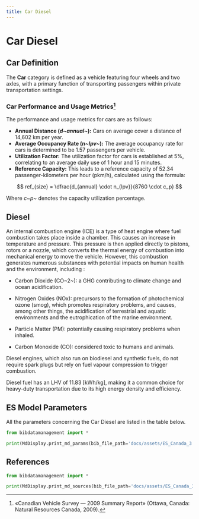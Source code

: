 ```yaml
---
title: Car Diesel
---
```


# Car Diesel

## Car Definition

The **Car** category is defined as a vehicle featuring four wheels and
two axles, with a primary function of transporting passengers within
private transportation settings.

### Car Performance and Usage Metrics[^1]

The performance and usage metrics for cars are as follows:

- **Annual Distance (*d~annual~*):** Cars on
  average cover a distance of 14,602 km per year.
- **Average Occupancy Rate (*n~lpv~*):** The average
  occupancy rate for cars is determined to be 1.57 passengers per
  vehicle.
- **Utilization Factor:** The utilization factor for cars is
  established at 5%, correlating to an average daily use of 1 hour and
  15 minutes.
- **Reference Capacity:** This leads to a reference capacity of 52.34
  passenger-kilometers per hour (pkm/h), calculated using the formula:

$$
ref_{size} = \dfrac{d_{annual} \cdot n_{lpv}}{8760 \cdot c_p}
$$

Where *c*~*p*~ denotes the capacity utilization percentage.

[^1]: «Canadian Vehicle Survey — 2009 Summary Report» (Ottawa, Canada:
Natural Resources Canada, 2009).

## Diesel

An internal combustion engine (ICE) is a type of heat engine where fuel
combustion takes place inside a chamber. This causes an increase in
temperature and pressure. This pressure is then applied directly to
pistons, rotors or a nozzle, which converts the thermal energy of
combustion into mechanical energy to move the vehicle. However, this
combustion generates numerous substances with potential impacts on human
health and the environment, including :

- Carbon Dioxide (CO~2~): a GHG contributing to climate change and ocean
  acidification.

- Nitrogen Oxides (NOx): precursors to the formation of photochemical
  ozone (smog), which promotes respiratory problems, and causes, among
  other things, the acidification of terrestrial and aquatic
  environments and the eutrophication of the marine environment.

- Particle Matter (PM): potentially causing respiratory problems when
  inhaled.

- Carbon Monoxide (CO): considered toxic to humans and animals.

Diesel engines, which also run on biodiesel and synthetic fuels, do not
require spark plugs but rely on fuel vapour compression to trigger
combustion.

Diesel fuel has an LHV of 11.83 \[kWh/kg\], making it a common choice
for heavy-duty transportation due to its high energy density and
efficiency.

## ES Model Parameters

All the parameters concerning the Car Diesel are listed in the table
below.

```python exec="on"
from bibdatamanagement import *

print(MdDisplay.print_md_params(bib_file_path='docs/assets/ES_Canada_3.bib', filter_entry='CAR_DIESEL'))
```

## References

```python exec="on"
from bibdatamanagement import *

print(MdDisplay.print_md_sources(bib_file_path='docs/assets/ES_Canada_3.bib', filter_entry='CAR_DIESEL'))
```
